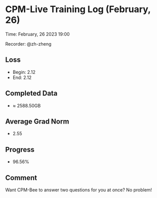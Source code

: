 
# CPM-Live Training Log (February, 26)

Time: February, 26 2023 19:00

Recorder: @zh-zheng

## Loss
- Begin: 2.12
- End: 2.12
	
## Completed Data
- $\approx$ 2588.50GB

## Average Grad Norm
- 2.55

## Progress
- 96.56%

## Comment

Want CPM-Bee to answer two questions for you at once? No problem!

